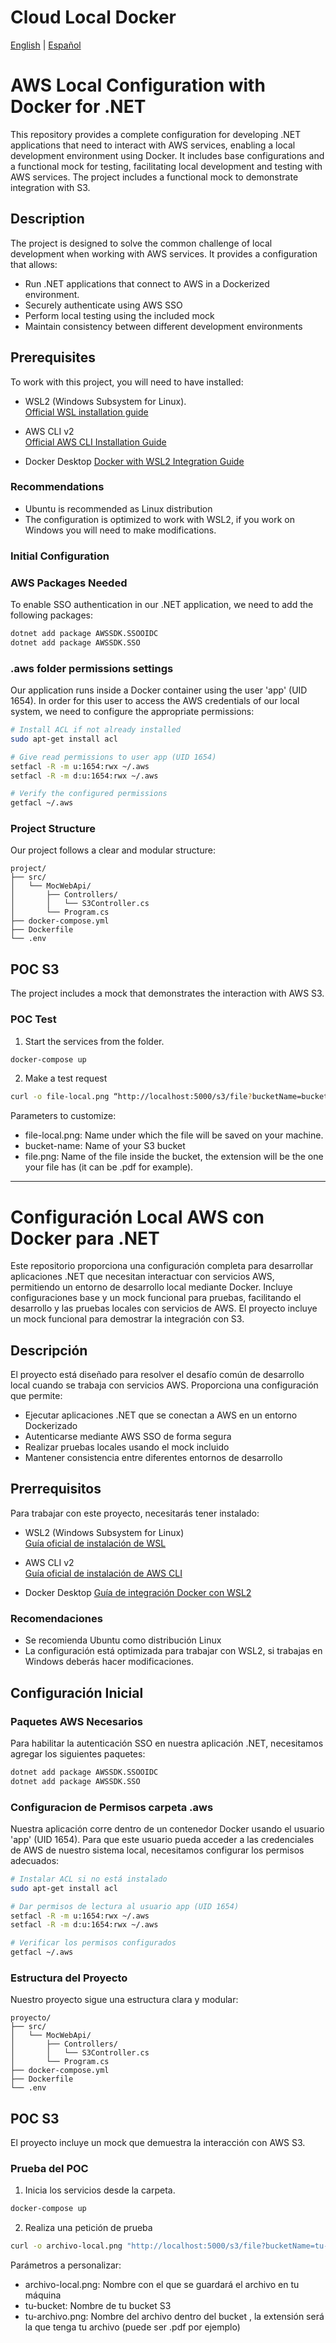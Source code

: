 # Cloud Local Docker
[English](#aws-local-configuration-with-docker-for-net) | [Español](#configuración-local-aws-con-docker-para-net)

# AWS Local Configuration with Docker for .NET

This repository provides a complete configuration for developing .NET applications that need to interact with AWS services, enabling a local development environment using Docker. It includes base configurations and a functional mock for testing, facilitating local development and testing with AWS services. The project includes a functional mock to demonstrate integration with S3.

## Description

The project is designed to solve the common challenge of local development when working with AWS services. It provides a configuration that allows:
- Run .NET applications that connect to AWS in a Dockerized environment.
- Securely authenticate using AWS SSO
- Perform local testing using the included mock
- Maintain consistency between different development environments

## Prerequisites

To work with this project, you will need to have installed:

- WSL2 (Windows Subsystem for Linux).  
  [Official WSL installation guide](https://learn.microsoft.com/en-us/windows/wsl/install)

- AWS CLI v2  
  [Official AWS CLI Installation Guide](https://docs.aws.amazon.com/cli/latest/userguide/getting-started-install.html)

- Docker Desktop 
  [Docker with WSL2 Integration Guide](https://docs.docker.com/desktop/setup/install/windows-install/)

### Recommendations
  - Ubuntu is recommended as Linux distribution
  - The configuration is optimized to work with WSL2, if you work on Windows you will need to make modifications.

### Initial Configuration

### AWS Packages Needed

To enable SSO authentication in our .NET application, we need to add the following packages:

```bash
dotnet add package AWSSDK.SSOOIDC
dotnet add package AWSSDK.SSO
```
### .aws folder permissions settings
Our application runs inside a Docker container using the user 'app' (UID 1654). In order for this user to access the AWS credentials of our local system, we need to configure the appropriate permissions:

```bash
# Install ACL if not already installed
sudo apt-get install acl

# Give read permissions to user app (UID 1654)
setfacl -R -m u:1654:rwx ~/.aws
setfacl -R -m d:u:1654:rwx ~/.aws

# Verify the configured permissions
getfacl ~/.aws
```

### Project Structure
Our project follows a clear and modular structure:
```
project/
├── src/
│   └── MocWebApi/             
│       ├── Controllers/        
│       │   └── S3Controller.cs 
│       └── Program.cs         
├── docker-compose.yml         
├── Dockerfile                  
└── .env                                         
```
## POC S3

The project includes a mock that demonstrates the interaction with AWS S3. 

### POC Test
1. Start the services from the folder.
```bash
docker-compose up
```
2. Make a test request
```bash
curl -o file-local.png “http://localhost:5000/s3/file?bucketName=bucket-name&fileName=file.png”
```
Parameters to customize:

* file-local.png: Name under which the file will be saved on your machine.
* bucket-name: Name of your S3 bucket
* file.png: Name of the file inside the bucket, the extension will be the one your file has (it can be .pdf for example).

---

# Configuración Local AWS con Docker para .NET

Este repositorio proporciona una configuración completa para desarrollar aplicaciones .NET que necesitan interactuar con servicios AWS, permitiendo un entorno de desarrollo local mediante Docker. Incluye configuraciones base y un mock funcional para pruebas, facilitando el desarrollo y las pruebas locales con servicios de AWS. El proyecto incluye un mock funcional para demostrar la integración con S3.

## Descripción

El proyecto está diseñado para resolver el desafío común de desarrollo local cuando se trabaja con servicios AWS. Proporciona una configuración que permite:
- Ejecutar aplicaciones .NET que se conectan a AWS en un entorno Dockerizado
- Autenticarse mediante AWS SSO de forma segura
- Realizar pruebas locales usando el mock incluido
- Mantener consistencia entre diferentes entornos de desarrollo

## Prerrequisitos

Para trabajar con este proyecto, necesitarás tener instalado:

- WSL2 (Windows Subsystem for Linux)  
  [Guía oficial de instalación de WSL](https://learn.microsoft.com/en-us/windows/wsl/install)

- AWS CLI v2  
  [Guía oficial de instalación de AWS CLI](https://docs.aws.amazon.com/cli/latest/userguide/getting-started-install.html)

- Docker Desktop 
  [Guía de integración Docker con WSL2](https://docs.docker.com/desktop/setup/install/windows-install/)

### Recomendaciones
  - Se recomienda Ubuntu como distribución Linux
  - La configuración está optimizada para trabajar con WSL2, si trabajas en Windows deberás hacer modificaciones.

## Configuración Inicial

### Paquetes AWS Necesarios

Para habilitar la autenticación SSO en nuestra aplicación .NET, necesitamos agregar los siguientes paquetes:

```bash
dotnet add package AWSSDK.SSOOIDC
dotnet add package AWSSDK.SSO
```
### Configuracion de Permisos carpeta .aws
Nuestra aplicación corre dentro de un contenedor Docker usando el usuario 'app' (UID 1654). Para que este usuario pueda acceder a las credenciales de AWS de nuestro sistema local, necesitamos configurar los permisos adecuados:

```bash
# Instalar ACL si no está instalado
sudo apt-get install acl

# Dar permisos de lectura al usuario app (UID 1654)
setfacl -R -m u:1654:rwx ~/.aws
setfacl -R -m d:u:1654:rwx ~/.aws

# Verificar los permisos configurados
getfacl ~/.aws
```

### Estructura del Proyecto
Nuestro proyecto sigue una estructura clara y modular:
```
proyecto/
├── src/
│   └── MocWebApi/             
│       ├── Controllers/        
│       │   └── S3Controller.cs 
│       └── Program.cs         
├── docker-compose.yml         
├── Dockerfile                  
└── .env                       
```
## POC S3

El proyecto incluye un mock que demuestra la interacción con AWS S3. 

### Prueba del POC
1. Inicia los servicios desde la carpeta.
```bash
docker-compose up
```
2. Realiza una petición de prueba
```bash
curl -o archivo-local.png "http://localhost:5000/s3/file?bucketName=tu-bucket&fileName=tu-archivo.png"
```
Parámetros a personalizar:

* archivo-local.png: Nombre con el que se guardará el archivo en tu máquina
* tu-bucket: Nombre de tu bucket S3
* tu-archivo.png: Nombre del archivo dentro del bucket , la extensión será la que tenga tu archivo (puede ser .pdf por ejemplo)
